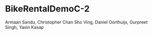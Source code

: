# BikeRentalDemoC-2
Armaan Sandu, Christopher Chan Sho Ving, Daniel Oorthuijs, Gurpreet Singh, Yasin Kasap
